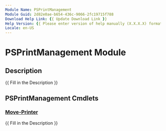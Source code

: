 ```yaml
---
Module Name: PSPrintManagement
Module Guid: 2d82e0ae-b654-436c-9066-2fc19715f788
Download Help Link: {{ Update Download Link }}
Help Version: {{ Please enter version of help manually (X.X.X.X) format }}
Locale: en-US
---
```


# PSPrintManagement Module
## Description
{{ Fill in the Description }}

## PSPrintManagement Cmdlets
### [Move-Printer](Move-Printer.md)
{{ Fill in the Description }}


